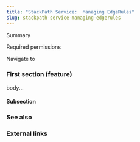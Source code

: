 ```yaml
---
title: "StackPath Service:  Managing EdgeRules"
slug: stackpath-service-managing-edgerules
---
```



Summary

Required permissions

Navigate to

### First section (feature)

body...

#### Subsection


### See also

### External links
